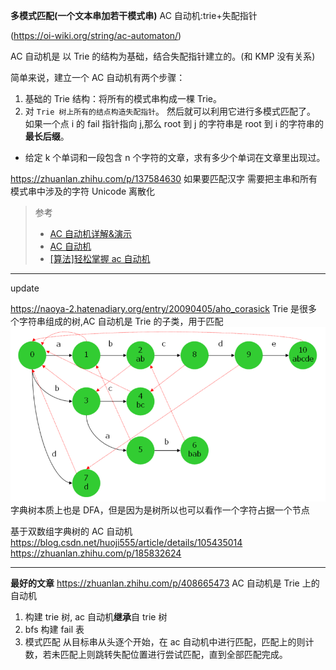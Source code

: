 **多模式匹配(一个文本串加若干模式串)**
AC 自动机:trie+失配指针

(https://oi-wiki.org/string/ac-automaton/)

AC 自动机是 以 Trie 的结构为基础，结合失配指针建立的。(和 KMP 没有关系)

简单来说，建立一个 AC 自动机有两个步骤：

1. 基础的 Trie 结构：将所有的模式串构成一棵 Trie。
2. 对 `Trie 树上所有的结点构造失配指针`。
   然后就可以利用它进行多模式匹配了。
   如果一个点 i 的 fail 指针指向 j,那么 root 到 j 的字符串是 root 到 i 的字符串的**最长后缀**。

- 给定 k 个单词和一段包含 n 个字符的文章，求有多少个单词在文章里出现过。

https://zhuanlan.zhihu.com/p/137584630
如果要匹配汉字 需要把主串和所有模式串中涉及的字符 Unicode 离散化

> 参考
>
> - [AC 自动机详解&演示](https://www.bilibili.com/video/BV1iV411B73u?spm_id_from=333.337.search-card.all.click&vd_source=e825037ab0c37711b6120bbbdabda89e)
> - [AC 自动机](https://www.luogu.com.cn/blog/juruohyfhaha/ac-zi-dong-ji)
> - [[算法]轻松掌握 ac 自动机](https://www.bilibili.com/video/BV1uJ411Y7Eg?p=4)

---

update

https://naoya-2.hatenadiary.org/entry/20090405/aho_corasick
Trie 是很多个字符串组成的树,AC 自动机是 Trie 的子类，用于匹配
![非常形象的图](image/note/1676744072418.png)
字典树本质上也是 DFA，但是因为是树所以也可以看作一个字符占据一个节点

基于双数组字典树的 AC 自动机
https://blog.csdn.net/huoji555/article/details/105435014
https://zhuanlan.zhihu.com/p/185832624

---

**最好的文章**
https://zhuanlan.zhihu.com/p/408665473
AC 自动机是 Trie 上的自动机

1. 构建 trie 树, ac 自动机**继承**自 trie 树
2. bfs 构建 fail 表
3. 模式匹配
   从目标串从头逐个开始，在 ac 自动机中进行匹配，匹配上的则计数，若未匹配上则跳转失配位置进行尝试匹配，直到全部匹配完成。
